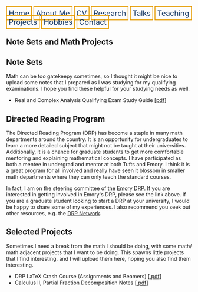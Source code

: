 <html lang="en-US">
<head>
<style>
th, td {
  border-style: none;

body {
  margin: 0;
  font-family: Arial, Helvetica, sans-serif;
}

.topnav {
  overflow: hidden;
  background-color: #333;
}

.topnav a {
  float: left;
  color: #0E315F;
  border:2px solid #E69F0A;
  text-align: center;
  padding: 20px 24px;
  text-decoration: none;
  font-size: 17px;
}

.topnav a:hover {
  background-color: #ddd;
  color: black;
}

.topnav a.active {
  background-color: #04AA6D;
  color: white;
}
}
</style>
</head>
<body>
 
  
 <div class= "topnav">
  <a style = "color: #0E315F; font-size: 20px; border: 2px solid #E69F0A; padding: 5px; text-decoration: none;" href="mtscott.github.io/index.md">Home</a>
  <a style = "color: #0E315F; font-size: 20px; border: 2px solid #E69F0A; padding: 5px; text-decoration: none;" href="/about.html">About Me</a>
  <a style = "color: #0E315F; font-size: 20px; border: 2px solid #E69F0A; padding: 5px; text-decoration: none;" href="/vita.html">CV</a>
  <a style = "color: #0E315F; font-size: 20px; border: 2px solid #E69F0A; padding: 5px; text-decoration: none;" href="/research.html">Research</a>
  <a style = "color: #0E315F; font-size: 20px; border: 2px solid #E69F0A; padding: 5px; text-decoration: none;" href="/talks.html">Talks</a>
  <a style = "color: #0E315F; font-size: 20px; border: 2px solid #E69F0A; padding: 5px; text-decoration: none;" href="/teaching.html">Teaching</a>
  <a style = "color: #0E315F; font-size: 20px; border: 2px solid #E69F0A; padding: 5px; text-decoration: none;" href="/projects.html">Projects</a>
  <a style = "color: #0E315F; font-size: 20px; border: 2px solid #E69F0A; padding: 5px; text-decoration: none;" href="/hobbies.html">Hobbies</a>
  <a style = "color: #0E315F; font-size: 20px; border: 2px solid #E69F0A; padding: 5px; text-decoration: none;" href="/contact.html">Contact</a>
 </div>

<section>
     <h1>Note Sets and Math Projects</h1>
    <article>
      <h2>Note Sets</h2>
      <p>Math can be too gatekeepy sometimes, so I thought it might be nice to upload some notes that I prepared as I was studying for my qualifying examinations. I hope you find these helpful for your studying needs as well. </p>
      <ul> 
        <li>Real and Complex Analysis Qualifying Exam Study Guide [<a  href = "files/AnalysisQualStudyGuide.pdf" target="_blank">pdf</a>]</li>
      </ul> 
    </article>
    <article>
      <h2>Directed Reading Program</h2>
      <p> The Directed Reading Program (DRP) has become a staple in many math departments around the country. It is an opportunity for undergraduates to learn a more detailed subject that might not be taught at their universities. Additionally, it is a chance for graduate students to get more comfortable mentoring and explaining mathematical concepts. I have participated as both a mentee in undergrad and mentor at both Tufts and Emory. I think it is a great program for all involved and really have seen it blossom in smaller math departments where they can only teach the standard courses.</p>
    <p>In fact, I am on the steering committee of the <a href = "https://www.math.emory.edu/~drp/">Emory DRP</a>. If you are interested in getting involved in Emory's DRP, please see the link above. If you are a graduate student looking to start a DRP at your university, I would be happy to share some of my experiences. I also recommend you seek out other resources, e.g. the <a href = "https://sites.google.com/view/drp-network/">DRP Network</a>. </p>
    </article>
    <article>
      <h2>Selected Projects</h2>
      <p>Sometimes I need a break from the math I should be doing, with some math/ math adjacent projects that I want to be doing. This spawns little projects that I find interesting, and I will upload them here, hoping you also find them interesting.</p>
      <ul> 
        <li>DRP LaTeX Crash Course (Assignments and Beamers) [<a  href = "files/LaTeXCrashCourse.pdf" target="_blank"> pdf</a>]</li>
        <li>Calculus II, Partial Fraction Decomposition Notes [<a href = "files/partialFractionDecomposition.pdf" target="_blank"> pdf</a>]</li>
      </ul> 
    </article>
  
  </section>

</body>
</html>
